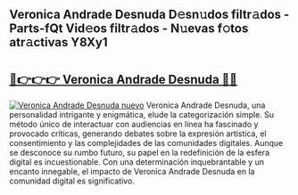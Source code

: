 ## Veronica Andrade Desnuda D𝚎sn𝚞dos filtr𝚊dos - Parts-fQt Vid𝚎os filtr𝚊dos - N𝚞evas f𝚘tos atr𝚊ctivas Y8Xy1

# <h2><a href="http://mb56es.tromn.icu/?c=Veronica+Andrade+Desnuda">🔗👉👉👉 Veronica Andrade Desnuda 🔗🔗</a></h2>

[![Veronica Andrade Desnuda nuevo](https://i.imgur.com/pEAQMta.gif)](http://mb56es.tromn.icu/?c=Veronica+Andrade+Desnuda)
Veronica Andrade Desnuda, una personalidad intrigante y enigmática, elude la categorización simple. Su método único de interactuar con audiencias en línea ha fascinado y provocado críticas, generando debates sobre la expresión artística, el consentimiento y las complejidades de las comunidades digitales. Aunque se desconoce su rumbo futuro, su papel en la redefinición de la esfera digital es incuestionable. Con una determinación inquebrantable y un encanto innegable, el impacto de Veronica Andrade Desnuda en la comunidad digital es significativo.
